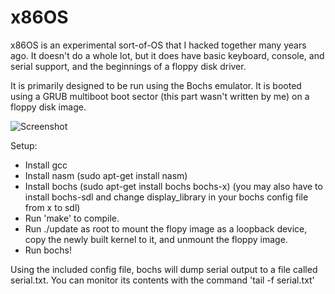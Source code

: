 x86OS
======
x86OS is an experimental sort-of-OS that I hacked together many years ago. It doesn't do a whole lot, but it does have basic keyboard, console, and serial support, and the beginnings of a floppy disk driver.

It is primarily designed to be run using the Bochs emulator.
It is booted using a GRUB multiboot boot sector (this part wasn't written by me) on a floppy disk image. 

![Screenshot](/screenshot.png "Screenshot")

Setup:
* Install gcc
* Install nasm (sudo apt-get install nasm)
* Install bochs (sudo apt-get install bochs bochs-x)
(you may also have to install bochs-sdl and change display_library in your bochs config file from x to sdl)
* Run 'make' to compile.
* Run ./update as root to mount the flopy image as a loopback device, copy the newly built kernel to it, and unmount the floppy image.
* Run bochs!

Using the included config file, bochs will dump serial output to a file called serial.txt. You can monitor its contents with the command 'tail -f serial.txt'
